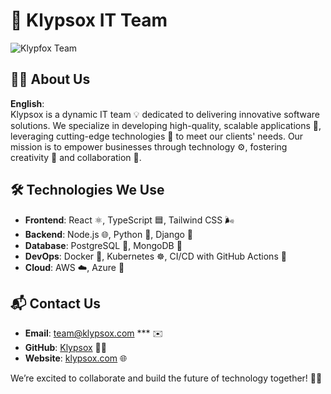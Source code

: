 # 🚀 Klypsox IT Team

![Klypfox Team](https://i.postimg.cc/MHRrwX7T/image-4.jpg)

## 👨‍💻 About Us
**English**:  
Klypsox is a dynamic IT team 💡 dedicated to delivering innovative software solutions. We specialize in developing high-quality, scalable applications 📱, leveraging cutting-edge technologies 🧠 to meet our clients' needs. Our mission is to empower businesses through technology ⚙️, fostering creativity 🎨 and collaboration 🤝.

## 🛠️ Technologies We Use
- **Frontend**: React ⚛️, TypeScript 🟦, Tailwind CSS 🌬️
- **Backend**: Node.js 🌐, Python 🐍, Django 🎯
- **Database**: PostgreSQL 🐘, MongoDB 🍃
- **DevOps**: Docker 🐳, Kubernetes ☸️, CI/CD with GitHub Actions 🔁
- **Cloud**: AWS ☁️, Azure 🔷

## 📬 Contact Us
- **Email**: team@klypsox.com *** ✉️ 
- **GitHub**: [Klypsox](https://github.com/klypsox) 🧑‍💻
- **Website**: [klypsox.com](https://***.com) 🌐
 
We’re excited to collaborate and build the future of technology together! 🚀🤖
